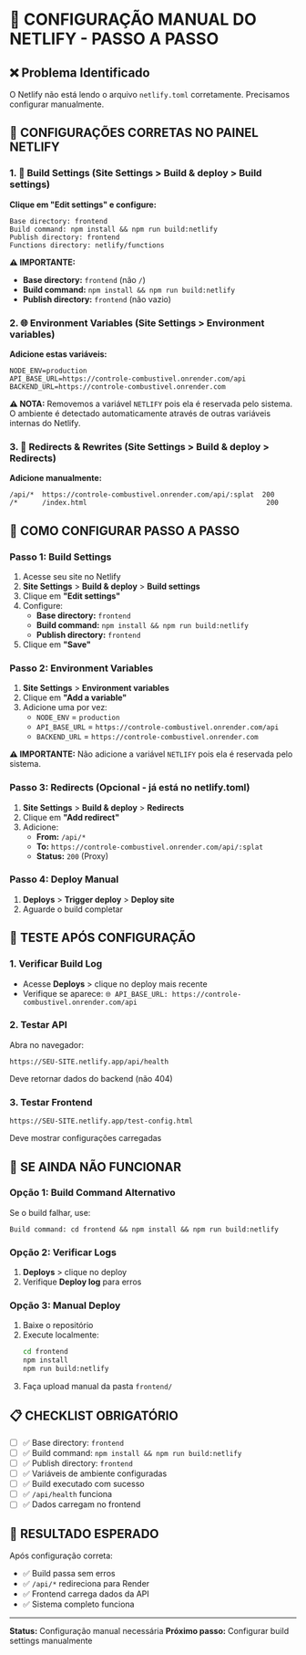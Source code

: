 # 🔧 CONFIGURAÇÃO MANUAL DO NETLIFY - PASSO A PASSO

## ❌ Problema Identificado
O Netlify não está lendo o arquivo `netlify.toml` corretamente. Precisamos configurar manualmente.

## 🎯 CONFIGURAÇÕES CORRETAS NO PAINEL NETLIFY

### 1. 📁 Build Settings (Site Settings > Build & deploy > Build settings)

**Clique em "Edit settings" e configure:**

```
Base directory: frontend
Build command: npm install && npm run build:netlify
Publish directory: frontend
Functions directory: netlify/functions
```

**⚠️ IMPORTANTE:** 
- **Base directory:** `frontend` (não `/`)
- **Build command:** `npm install && npm run build:netlify`
- **Publish directory:** `frontend` (não vazio)

### 2. 🌐 Environment Variables (Site Settings > Environment variables)

**Adicione estas variáveis:**

```
NODE_ENV=production
API_BASE_URL=https://controle-combustivel.onrender.com/api
BACKEND_URL=https://controle-combustivel.onrender.com
```

**⚠️ NOTA:** Removemos a variável `NETLIFY` pois ela é reservada pelo sistema. O ambiente é detectado automaticamente através de outras variáveis internas do Netlify.

### 3. 🔄 Redirects & Rewrites (Site Settings > Build & deploy > Redirects)

**Adicione manualmente:**

```
/api/*  https://controle-combustivel.onrender.com/api/:splat  200
/*      /index.html                                            200
```

## 🚀 COMO CONFIGURAR PASSO A PASSO

### Passo 1: Build Settings
1. Acesse seu site no Netlify
2. **Site Settings** > **Build & deploy** > **Build settings**
3. Clique em **"Edit settings"**
4. Configure:
   - **Base directory:** `frontend`
   - **Build command:** `npm install && npm run build:netlify`
   - **Publish directory:** `frontend`
5. Clique em **"Save"**

### Passo 2: Environment Variables
1. **Site Settings** > **Environment variables**
2. Clique em **"Add a variable"**
3. Adicione uma por vez:
   - `NODE_ENV` = `production`
   - `API_BASE_URL` = `https://controle-combustivel.onrender.com/api`
   - `BACKEND_URL` = `https://controle-combustivel.onrender.com`

**⚠️ IMPORTANTE:** Não adicione a variável `NETLIFY` pois ela é reservada pelo sistema.

### Passo 3: Redirects (Opcional - já está no netlify.toml)
1. **Site Settings** > **Build & deploy** > **Redirects**
2. Clique em **"Add redirect"**
3. Adicione:
   - **From:** `/api/*`
   - **To:** `https://controle-combustivel.onrender.com/api/:splat`
   - **Status:** `200` (Proxy)

### Passo 4: Deploy Manual
1. **Deploys** > **Trigger deploy** > **Deploy site**
2. Aguarde o build completar

## 🧪 TESTE APÓS CONFIGURAÇÃO

### 1. Verificar Build Log
- Acesse **Deploys** > clique no deploy mais recente
- Verifique se aparece: `🌐 API_BASE_URL: https://controle-combustivel.onrender.com/api`

### 2. Testar API
Abra no navegador:
```
https://SEU-SITE.netlify.app/api/health
```
Deve retornar dados do backend (não 404)

### 3. Testar Frontend
```
https://SEU-SITE.netlify.app/test-config.html
```
Deve mostrar configurações carregadas

## 🐛 SE AINDA NÃO FUNCIONAR

### Opção 1: Build Command Alternativo
Se o build falhar, use:
```
Build command: cd frontend && npm install && npm run build:netlify
```

### Opção 2: Verificar Logs
1. **Deploys** > clique no deploy
2. Verifique **Deploy log** para erros

### Opção 3: Manual Deploy
1. Baixe o repositório
2. Execute localmente:
   ```bash
   cd frontend
   npm install
   npm run build:netlify
   ```
3. Faça upload manual da pasta `frontend/`

## 📋 CHECKLIST OBRIGATÓRIO

- [ ] ✅ Base directory: `frontend`
- [ ] ✅ Build command: `npm install && npm run build:netlify`
- [ ] ✅ Publish directory: `frontend`
- [ ] ✅ Variáveis de ambiente configuradas
- [ ] ✅ Build executado com sucesso
- [ ] ✅ `/api/health` funciona
- [ ] ✅ Dados carregam no frontend

## 🎯 RESULTADO ESPERADO

Após configuração correta:
- ✅ Build passa sem erros
- ✅ `/api/*` redireciona para Render
- ✅ Frontend carrega dados da API
- ✅ Sistema completo funciona

---

**Status:** Configuração manual necessária
**Próximo passo:** Configurar build settings manualmente
